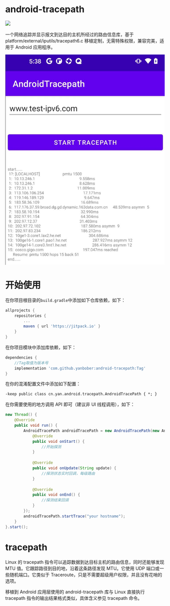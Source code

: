 # android-tracepath

[![](https://jitpack.io/v/yanbober/android-tracepath.svg)](https://jitpack.io/#yanbober/android-tracepath)

一个网络追踪并显示报文到达目的主机所经过的路由信息库，基于 platform/external/iputils/tracepath6.c 移植定制，无需特殊权限，兼容完美，适用于 Android 应用程序。

![demo](./images/demo.jpeg)

# 开始使用

在你项目根目录的`build.gradle`中添加如下仓库依赖，如下：

```gradle
allprojects {
    repositories {
        ...
        maven { url 'https://jitpack.io' }
    }
}
```

在你项目模块中添加库依赖，如下：

```gradle
dependencies {
    //Tag取值为版本号
    implementation 'com.github.yanbober:android-tracepath:Tag'
}
```

在你的混淆配置文件中添加如下配置：

```txt
-keep public class cn.yan.android.tracepath.AndroidTracePath { *; }
```

在你需要使用的地方调用 API 即可（建议非 UI 线程调用），如下：

```java
new Thread() {
    @Override
    public void run() {
        AndroidTracePath androidTracePath = new AndroidTracePath(new AndroidTracePath.StateListener() {
            @Override
            public void onStart() {
                //开始探测
            }

            @Override
            public void onUpdate(String update) {
                //探测状态实时回调，每级路由
            }

            @Override
            public void onEnd() {
                //探测结束回调
            }
        });
        androidTracePath.startTrace("your hostname");
    }
}.start();
```

# tracepath

Linux 的 tracepath 指令可以追踪数据到达目标主机的路由信息，同时还能够发现 MTU 值。它跟踪路径到目的地，沿着这条路径发现 MTU。它使用 UDP 端口或一些随机端口。它类似于 Traceroute，只是不需要超级用户权限，并且没有花哨的选项。

移植到 Android 应用层使用的 android-tracepath 库与 Linux 直接执行 tracepath 指令的输出结果格式类似，具体含义参见 tracepath 命令。